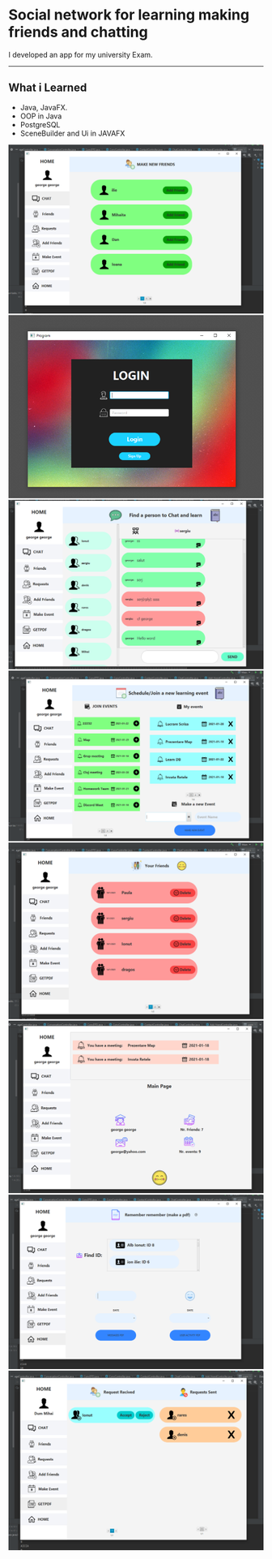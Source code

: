 Social network for learning making friends and chatting
==============
I developed an app for my university Exam.

----------------------------------------


What i Learned
-----
* Java, JavaFX.
* OOP in Java
* PostgreSQL
* SceneBuilder and Ui in JAVAFX



![alt text](https://github.com/NegruGeorge/Learning-Network/blob/main/add_friends.PNG)
![alt text](https://github.com/NegruGeorge/Learning-Network/blob/main/login.PNG)
![alt text](https://github.com/NegruGeorge/Learning-Network/blob/main/chat.PNG)
![alt text](https://github.com/NegruGeorge/Learning-Network/blob/main/events.PNG)
![alt text](https://github.com/NegruGeorge/Learning-Network/blob/main/friends.PNG)
![alt text](https://github.com/NegruGeorge/Learning-Network/blob/main/home.PNG)
![alt text](https://github.com/NegruGeorge/Learning-Network/blob/main/make_pdf.PNG)
![alt text](https://github.com/NegruGeorge/Learning-Network/blob/main/requests.PNG)
